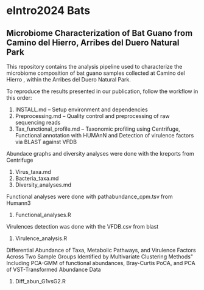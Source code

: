 # eIntro2024 Bats

## Microbiome Characterization of Bat Guano from Camino del Hierro, Arribes del Duero Natural Park
This repository contains the analysis pipeline used to characterize the microbiome composition of bat guano samples collected at Camino del Hierro , within the Arribes del Duero Natural Park.

To reproduce the results presented in our publication, follow the workflow in this order:

1) INSTALL.md – Setup environment and dependencies
2) Preprocessing.md – Quality control and preprocessing of raw sequencing reads
3) Tax_functional_profile.md – Taxonomic profiling using Centrifuge, Functional annotation with HUMAnN and Detection of virulence factors via BLAST against VFDB

Abundace graphs and diversity analyses were done with the kreports from Centrifuge

1) Virus_taxa.md
2) Bacteria_taxa.md
3) Diversity_analyses.md

Functional analyses were done with pathabundance_cpm.tsv from Humann3

1) Functional_analyses.R

Virulences detection was done with the VFDB.csv from blast

1) Virulence_analysis.R

Differential Abundance of Taxa, Metabolic Pathways, and Virulence Factors Across Two Sample Groups Identified by Multivariate Clustering Methods"
Including PCA-GMM of functional abundances, Bray-Curtis PoCA, and PCA of VST-Transformed Abundance Data

1) Diff_abun_G1vsG2.R
